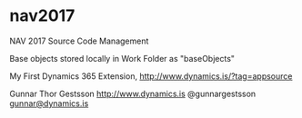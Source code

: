 # nav2017
NAV 2017 Source Code Management

Base objects stored locally in Work Folder as "baseObjects"

My First Dynamics 365 Extension, http://www.dynamics.is/?tag=appsource


Gunnar Thor Gestsson
http://www.dynamics.is
@gunnargestsson
gunnar@dynamics.is
